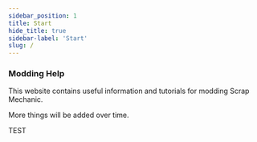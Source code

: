 ```yaml
---
sidebar_position: 1
title: Start
hide_title: true
sidebar-label: 'Start'
slug: /
---
```


### Modding Help

This website contains useful information and tutorials for modding Scrap Mechanic.

More things will be added over time.

TEST
